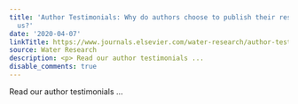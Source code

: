 ```yaml
---
title: 'Author Testimonials: Why do authors choose to publish their research with
  us?'
date: '2020-04-07'
linkTitle: https://www.journals.elsevier.com/water-research/author-testimonials/testimonials-water-research
source: Water Research
description: <p> Read our author testimonials ...
disable_comments: true
---
```

<p> Read our author testimonials ...
